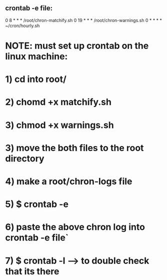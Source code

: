 ## crontab -e file:
0 8 * * * /root/chron-matchify.sh 
0 19 * * * /root/chron-warnings.sh
0 * * * * ~/cron/hourly.sh


# NOTE: must set up crontab on the linux machine:
# 1) cd into root/
# 2) chomd +x matchify.sh
# 3) chmod +x warnings.sh
# 3) move the both files to the root directory
# 4) make a root/chron-logs file
# 5) $ crontab -e
# 6) paste the above chron log into crontab -e file`
# 7) $ crontab -l   --> to double check that its there
